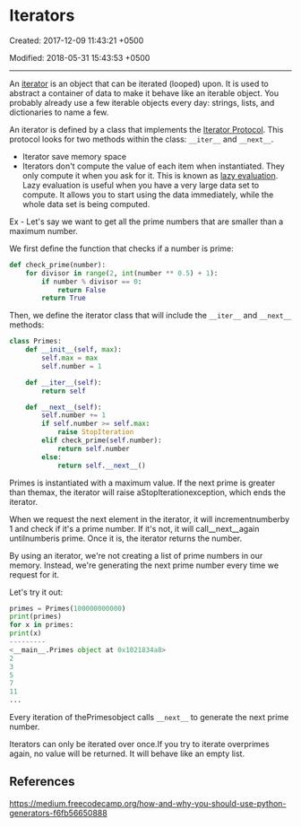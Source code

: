 # Iterators

Created: 2017-12-09 11:43:21 +0500

Modified: 2018-05-31 15:43:53 +0500

---

An [iterator](https://en.wikipedia.org/wiki/Iterator) is an object that can be iterated (looped) upon. It is used to abstract a container of data to make it behave like an iterable object. You probably already use a few iterable objects every day: strings, lists, and dictionaries to name a few.

An iterator is defined by a class that implements the [Iterator Protocol](https://docs.python.org/3/c-api/iter.html). This protocol looks for two methods within the class: `__iter__` and `__next__`.

- Iterator save memory space
- Iterators don't compute the value of each item when instantiated. They only compute it when you ask for it. This is known as [lazy evaluation](https://en.wikipedia.org/wiki/Lazy_evaluation). Lazy evaluation is useful when you have a very large data set to compute. It allows you to start using the data immediately, while the whole data set is being computed.

Ex - Let's say we want to get all the prime numbers that are smaller than a maximum number.

We first define the function that checks if a number is prime:

```python
def check_prime(number):
    for divisor in range(2, int(number ** 0.5) + 1):
        if number % divisor == 0:
            return False
        return True
```

Then, we define the iterator class that will include the `__iter__` and `__next__` methods:

```python
class Primes:
    def __init__(self, max):
        self.max = max
        self.number = 1

    def __iter__(self):
        return self

    def __next__(self):
        self.number += 1
        if self.number >= self.max:
            raise StopIteration
        elif check_prime(self.number):
            return self.number
        else:
            return self.__next__()
```

Primes is instantiated with a maximum value. If the next prime is greater than themax, the iterator will raise aStopIterationexception, which ends the iterator.

When we request the next element in the iterator, it will incrementnumberby 1 and check if it's a prime number. If it's not, it will call__next__again untilnumberis prime. Once it is, the iterator returns the number.

By using an iterator, we're not creating a list of prime numbers in our memory. Instead, we're generating the next prime number every time we request for it.

Let's try it out:

```python
primes = Primes(100000000000)
print(primes)
for x in primes:
print(x)
---------
<__main__.Primes object at 0x1021834a8>
2
3
5
7
11
...
```

Every iteration of thePrimesobject calls `__next__` to generate the next prime number.

Iterators can only be iterated over once.If you try to iterate overprimes again, no value will be returned. It will behave like an empty list.

## References

<https://medium.freecodecamp.org/how-and-why-you-should-use-python-generators-f6fb56650888>
